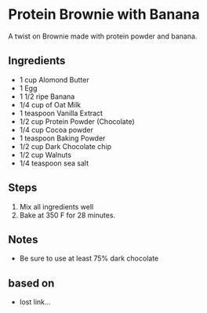 # Protein Brownie with Banana

A twist on Brownie made with protein powder and banana.

## Ingredients

- 1 cup Alomond Butter
- 1 Egg
- 1 1/2 ripe Banana
- 1/4 cup of Oat Milk
- 1 teaspoon Vanilla Extract
- 1/2 cup Protein Powder (Chocolate)
- 1/4 cup Cocoa powder
- 1 teaspoon Baking Powder
- 1/2 cup Dark Chocolate chip
- 1/2 cup Walnuts
- 1/4 teaspoon sea salt

## Steps

1. Mix all ingredients well
2. Bake at 350 F for 28 minutes.

## Notes

- Be sure to use at least 75% dark chocolate

## based on

- lost link...
